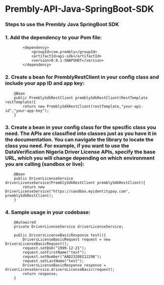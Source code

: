 # Prembly-API-Java-SpringBoot-SDK

### Steps to use the Prembly Java SpringBoot SDK
### 1. Add the dependency to your Pom file:
```
        <dependency>
            <groupId>com.prembly</groupId>
            <artifactId>api-sdk</artifactId>
            <version>0.0.1-SNAPSHOT</version>
        </dependency>
```
### 2. Create a bean for PremblyRestClient in your config class and include your app ID and app key:
```
    @Bean
    public PremblySdkRestClient premblySdkRestClient(RestTemplate restTemplate){
        return new PremblySdkRestClient(restTemplate,"your-api-id","your-app-key");
    }
```
### 3. Create a bean in your config class for the specific class you need. The APIs are classified into classes just as you have it in the documentation. You can navigate the library to locate the class you need. For example, if you want to use the DataVerification Nigeria Driver License APIs, specify the base URL, which you will change depending on which environment you are calling (sandbox or live):
```
    @Bean
    public DriverLicenseService driverLicenseService(PremblySdkRestClient premblySdkRestClient){
        return new DriverLicenseService("https://sandbox.myidentitypay.com", premblySdkRestClient);
    }
```
### 4. Sample usage in your codebase:
```
    @Autowired
    private DriverLicenseService driverLicenseService;
    
    public DriversLicenseBasicResponse test(){
        DriversLicenseBasicRequest request = new DriversLicenseBasicRequest();
        request.setDob("1999-12-21");
        request.setFirstName("test");
        request.setNumber("AAD23208212298");
        request.setLastName("test");
        DriversLicenseBasicResponse response = driverLicenseService.driversLicenseBasic(request);
        return response;
    }
```
 
